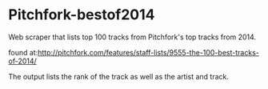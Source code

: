 Pitchfork-bestof2014
====================

Web scraper that lists top 100 tracks from Pitchfork's top tracks from 2014. 

found at:http://pitchfork.com/features/staff-lists/9555-the-100-best-tracks-of-2014/

The output lists the rank of the track as well as the artist and track.
